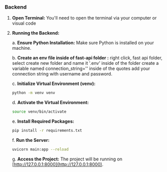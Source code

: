 ### Backend

1. **Open Terminal:** You'll need to open the terminal via your computer or visual code

2. **Running the Backend:**

   a. **Ensure Python Installation:** Make sure Python is installed on your machine.

   b. **Create an env file inside of fast-api folder :**
   right click, fast api folder, select create new folder and name it '.env'
   inside of the folder create a variable named connection_string=''
   inside of the quotes add your connection string with username and password.

   c. **Initialize Virtual Environment (venv):**

   ```bash
   python -m venv venv
   ```

   d. **Activate the Virtual Environment:**

   ```bash
   source venv/bin/activate
   ```

   e. **Install Required Packages:**

   ```bash
   pip install -r requirements.txt
   ```

   f. **Run the Server:**

   ```bash
   uvicorn main:app --reload
   ```

   g. **Access the Project:** The project will be running on [http://127.0.0.1:8000](http://127.0.0.1:8000).
